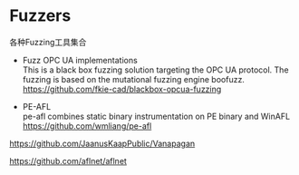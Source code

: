 # Fuzzers
各种Fuzzing工具集合


- Fuzz OPC UA implementations   
This is a black box fuzzing solution targeting the OPC UA protocol. The fuzzing is based on the mutational fuzzing engine boofuzz.    
https://github.com/fkie-cad/blackbox-opcua-fuzzing

- PE-AFL    
pe-afl combines static binary instrumentation on PE binary and WinAFL   
https://github.com/wmliang/pe-afl


https://github.com/JaanusKaapPublic/Vanapagan

https://github.com/aflnet/aflnet

